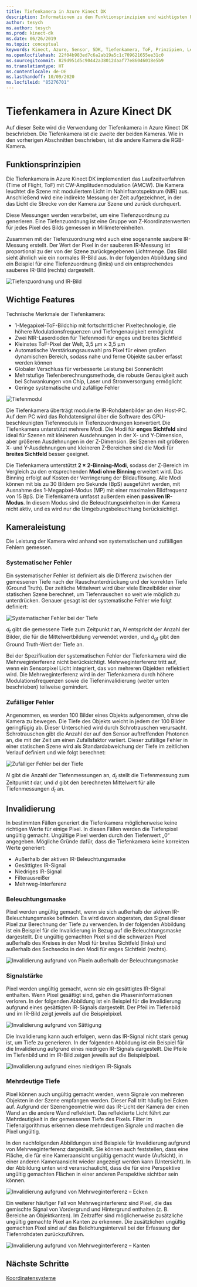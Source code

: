 ```yaml
---
title: Tiefenkamera in Azure Kinect DK
description: Informationen zu den Funktionsprinzipien und wichtigsten Funktionen der Tiefenkamera in Azure Kinect DK.
author: tesych
ms.author: tesych
ms.prod: kinect-dk
ms.date: 06/26/2019
ms.topic: conceptual
keywords: Kinect, Azure, Sensor, SDK, Tiefenkamera, ToF, Prinzipien, Leistung, Invalidierung
ms.openlocfilehash: 22f04b983ed7c6a2ab19a5c1c709621655ee31c0
ms.sourcegitcommit: 829d951d5c90442a38012daaf77e86046018e5b9
ms.translationtype: HT
ms.contentlocale: de-DE
ms.lasthandoff: 10/09/2020
ms.locfileid: "85276701"
---
```

# <a name="azure-kinect-dk-depth-camera"></a>Tiefenkamera in Azure Kinect DK

Auf dieser Seite wird die Verwendung der Tiefenkamera in Azure Kinect DK beschrieben. Die Tiefenkamera ist die zweite der beiden Kameras. Wie in den vorherigen Abschnitten beschrieben, ist die andere Kamera die RGB-Kamera.  

## <a name="operating-principles"></a>Funktionsprinzipien

Die Tiefenkamera in Azure Kinect DK implementiert das Laufzeitverfahren (Time of Flight, ToF) mit CW-Amplitudenmodulation (AMCW). Die Kamera leuchtet die Szene mit moduliertem Licht im Nahinfrarotspektrum (NIR) aus. Anschließend wird eine indirekte Messung der Zeit aufgezeichnet, in der das Licht die Strecke von der Kamera zur Szene und zurück durchquert.

Diese Messungen werden verarbeitet, um eine Tiefenzuordnung zu generieren. Eine Tiefenzuordnung ist eine Gruppe von Z-Koordinatenwerten für jedes Pixel des Bilds gemessen in Millimetereinheiten.

Zusammen mit der Tiefenzuordnung wird auch eine sogenannte saubere IR-Messung erstellt. Der Wert der Pixel in der sauberen IR-Messung ist proportional zu der von der Szene zurückgegebenen Lichtmenge. Das Bild sieht ähnlich wie ein normales IR-Bild aus. In der folgenden Abbildung sind ein Beispiel für eine Tiefenzuordnung (links) und ein entsprechendes sauberes IR-Bild (rechts) dargestellt.

![Tiefenzuordnung und IR-Bild](./media/concepts/depth-camera-depth-ir.png)

## <a name="key-features"></a>Wichtige Features

Technische Merkmale der Tiefenkamera:

- 1-Megapixel-ToF-Bildchip mit fortschrittlicher Pixeltechnologie, die höhere Modulationsfrequenzen und Tiefengenauigkeit ermöglicht
- Zwei NIR-Laserdioden für Tiefenmodi für enges und breites Sichtfeld
- Kleinstes ToF-Pixel der Welt, 3,5 μm × 3,5 μm
- Automatische Verstärkungsauswahl pro Pixel für einen großen dynamischen Bereich, sodass nahe und ferne Objekte sauber erfasst werden können
- Globaler Verschluss für verbesserte Leistung bei Sonnenlicht
- Mehrstufige Tiefenberechnungsmethode, die robuste Genauigkeit auch bei Schwankungen von Chip, Laser und Stromversorgung ermöglicht
- Geringe systematische und zufällige Fehler

![Tiefenmodul](./media/concepts/depth-camera-depth-module.jpg)

Die Tiefenkamera überträgt modulierte IR-Rohdatenbilder an den Host-PC. Auf dem PC wird das Rohdatensignal über die Software des GPU-beschleunigten Tiefenmoduls in Tiefenzuordnungen konvertiert. Die Tiefenkamera unterstützt mehrere Modi. Die Modi für **enges Sichtfeld** sind ideal für Szenen mit kleineren Ausdehnungen in der X- und Y-Dimension, aber größeren Ausdehnungen in der Z-Dimension. Bei Szenen mit größeren X- und Y-Ausdehnungen und kleineren Z-Bereichen sind die Modi für **breites Sichtfeld** besser geeignet.

Die Tiefenkamera unterstützt **2 × 2-Binning-Modi**, sodass der Z-Bereich im Vergleich zu den entsprechenden **Modi ohne Binning** erweitert wird. Das Binning erfolgt auf Kosten der Verringerung der Bildauflösung. Alle Modi können mit bis zu 30 Bildern pro Sekunde (BpS) ausgeführt werden, mit Ausnahme des 1-Megapixel-Modus (MP) mit einer maximalen Bildfrequenz von 15 BpS. Die Tiefenkamera umfasst außerdem einen **passiven IR-Modus**. In diesem Modus sind die Beleuchtungseinheiten in der Kamera nicht aktiv, und es wird nur die Umgebungsbeleuchtung berücksichtigt.

## <a name="camera-performance"></a>Kameraleistung

Die Leistung der Kamera wird anhand von systematischen und zufälligen Fehlern gemessen.

### <a name="systematic-error"></a>Systematischer Fehler

Ein systematischer Fehler ist definiert als die Differenz zwischen der gemessenen Tiefe nach der Rauschunterdrückung und der korrekten Tiefe (Ground Truth). Der zeitliche Mittelwert wird über viele Einzelbilder einer statischen Szene berechnet, um Tiefenrauschen so weit wie möglich zu unterdrücken. Genauer gesagt ist der systematische Fehler wie folgt definiert:

![Systematischer Fehler bei der Tiefe](./media/concepts/depth-camera-systematic-error.png)

*d<sub>t</sub>* gibt die gemessene Tiefe zum Zeitpunkt *t* an, *N* entspricht der Anzahl der Bilder, die für die Mittelwertbildung verwendet werden, und *d<sub>gt</sub>* gibt den Ground Truth-Wert der Tiefe an.

Bei der Spezifikation der systematischen Fehler der Tiefenkamera wird die Mehrweginterferenz nicht berücksichtigt. Mehrweginterferenz tritt auf, wenn ein Sensorpixel Licht integriert, das von mehreren Objekten reflektiert wird. Die Mehrweginterferenz wird in der Tiefenkamera durch höhere Modulationsfrequenzen sowie die Tiefeninvalidierung (weiter unten beschrieben) teilweise gemindert.

### <a name="random-error"></a>Zufälliger Fehler

Angenommen, es werden 100 Bilder eines Objekts aufgenommen, ohne die Kamera zu bewegen. Die Tiefe des Objekts weicht in jedem der 100 Bilder geringfügig ab. Dieser Unterschied wird durch Schrotrauschen verursacht. Schrotrauschen gibt die Anzahl der auf den Sensor auftreffenden Photonen an, die mit der Zeit um einen Zufallsfaktor variiert. Dieser zufällige Fehler in einer statischen Szene wird als Standardabweichung der Tiefe im zeitlichen Verlauf definiert und wie folgt berechnet:

![Zufälliger Fehler bei der Tiefe](./media/concepts/depth-camera-random-error.png)

*N* gibt die Anzahl der Tiefenmessungen an, *d<sub>t</sub>* stellt die Tiefenmessung zum Zeitpunkt *t* dar, und *d* gibt den berechneten Mittelwert für alle Tiefenmessungen *d<sub>t</sub>* an.

## <a name="invalidation"></a>Invalidierung

In bestimmten Fällen generiert die Tiefenkamera möglicherweise keine richtigen Werte für einige Pixel. In diesen Fällen werden die Tiefenpixel ungültig gemacht. Ungültige Pixel werden durch den Tiefenwert „0“ angegeben. Mögliche Gründe dafür, dass die Tiefenkamera keine korrekten Werte generiert:

- Außerhalb der aktiven IR-Beleuchtungsmaske
- Gesättigtes IR-Signal
- Niedriges IR-Signal
- Filterausreißer
- Mehrweg-Interferenz

### <a name="illumination-mask"></a>Beleuchtungsmaske

Pixel werden ungültig gemacht, wenn sie sich außerhalb der aktiven IR-Beleuchtungsmaske befinden. Es wird davon abgeraten, das Signal dieser Pixel zur Berechnung der Tiefe zu verwenden. In der folgenden Abbildung ist ein Beispiel für die Invalidierung in Bezug auf die Beleuchtungsmaske dargestellt. Die ungültig gemachten Pixel sind die schwarzen Pixel außerhalb des Kreises in den Modi für breites Sichtfeld (links) und außerhalb des Sechsecks in den Modi für enges Sichtfeld (rechts).

![Invalidierung aufgrund von Pixeln außerhalb der Beleuchtungsmaske](./media/concepts/depth-camera-invalidation-illumination-mask.png)

### <a name="signal-strength"></a>Signalstärke

Pixel werden ungültig gemacht, wenn sie ein gesättigtes IR-Signal enthalten. Wenn Pixel gesättigt sind, gehen die Phaseninformationen verloren. In der folgenden Abbildung ist ein Beispiel für die Invalidierung aufgrund eines gesättigten IR-Signals dargestellt. Der Pfeil im Tiefenbild und im IR-Bild zeigt jeweils auf die Beispielpixel.

![Invalidierung aufgrund von Sättigung](./media/concepts/depth-camera-invalidation-saturation.png)

Die Invalidierung kann auch erfolgen, wenn das IR-Signal nicht stark genug ist, um Tiefe zu generieren. In der folgenden Abbildung ist ein Beispiel für die Invalidierung aufgrund eines niedrigen IR-Signals dargestellt. Die Pfeile im Tiefenbild und im IR-Bild zeigen jeweils auf die Beispielpixel.

![Invalidierung aufgrund eines niedrigen IR-Signals](./media/concepts/depth-camera-invalidation-low-signal.png)

### <a name="ambiguous-depth"></a>Mehrdeutige Tiefe

Pixel können auch ungültig gemacht werden, wenn Signale von mehreren Objekten in der Szene empfangen werden. Dieser Fall tritt häufig bei Ecken auf.  Aufgrund der Szenengeometrie wird das IR-Licht der Kamera der einen Wand an die andere Wand reflektiert. Das reflektierte Licht führt zur Mehrdeutigkeit in der gemessenen Tiefe des Pixels. Filter im Tiefenalgorithmus erkennen diese mehrdeutigen Signale und machen die Pixel ungültig.

In den nachfolgenden Abbildungen sind Beispiele für Invalidierung aufgrund von Mehrweginterferenz dargestellt. Sie können auch feststellen, dass eine Fläche, die für eine Kameraansicht ungültig gemacht wurde (Aufsicht), in einer anderen Kameraansicht wieder angezeigt werden kann (Untersicht). In der Abbildung unten wird veranschaulicht, dass die für eine Perspektive ungültig gemachten Flächen in einer anderen Perspektive sichtbar sein können.

![Invalidierung aufgrund von Mehrweginterferenz – Ecken](./media/concepts/depth-camera-invalidation-multipath.png)

Ein weiterer häufiger Fall von Mehrweginterferenz sind Pixel, die das gemischte Signal von Vordergrund und Hintergrund enthalten (z. B. Bereiche an Objektkanten). Im Zeitraffer sind möglicherweise zusätzliche ungültig gemachte Pixel an Kanten zu erkennen. Die zusätzlichen ungültig gemachten Pixel sind auf das Belichtungsintervall bei der Erfassung der Tiefenrohdaten zurückzuführen.

![Invalidierung aufgrund von Mehrweginterferenz – Kanten](./media/concepts/depth-camera-invalidation-edge.png)

## <a name="next-steps"></a>Nächste Schritte

[Koordinatensysteme](coordinate-systems.md)
